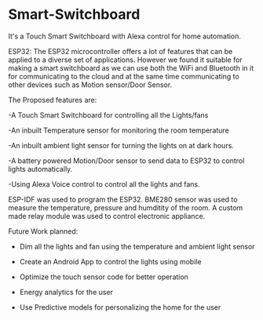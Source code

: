 # Smart-Switchboard

It's a Touch Smart Switchboard with Alexa control for home automation.

ESP32: The ESP32 microcontroller offers a lot of features that can be applied to a diverse set of applications. However we found it suitable for making a smart switchboard as we can use both the WiFi and Bluetooth in it for communicating to the cloud and at the same time communicating to other devices such as Motion sensor/Door Sensor.

The Proposed features are:

 -A Touch Smart Switchboard for controlling all the Lights/fans
 
 -An inbuilt Temperature sensor for monitoring the room temperature
 
 -An inbuilt ambient light sensor for turning the lights on at dark hours.
 
 -A battery powered Motion/Door sensor to send data to ESP32 to control lights automatically.
 
 -Using Alexa Voice control to control all the lights and fans.
 
 ESP-IDF was used to program the ESP32. BME280 sensor was used to measure the temperature, pressure and humditity of the room. A custom made relay module was used to control electronic appliance.

Future Work planned:

- Dim all the lights and fan using the temperature and ambient light sensor

- Create an Android App to control the lights using mobile

- Optimize the touch sensor code for better operation

- Energy analytics for the user

- Use Predictive models for personalizing the home for the user
